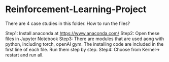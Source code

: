 # Reinforcement-Learning-Project

There are 4 case studies in this folder.
How to run the files?

Step1: Install anaconda at https://www.anaconda.com/
Step2: Open these files in Jupyter Notebook 
Step3: There are modules that are used aong with python, including torch, openAI gym. The installing code are included in the first line of each file. Run them step by step.
Step4: Choose from Kernel-> restart and run all.
